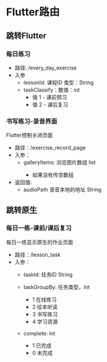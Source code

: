 # Flutter路由


## 跳转Flutter

### 每日练习

* 路径: /every_day_exercise
* 入参
  * lessonId: 课程ID 类型：String
  * taskClassify：数值：int
    * 值 1 - 课前预习
    * 值 2 - 课后复习


### 书写练习-录音界面

  Flutter控制关闭页面

* 路径：/exercise_record_page
* 入参：
    * galleryItems: 浏览图片数组 list<string>  
      * 如果没有传空数组
* 返回值:
    * audioPath 录音本地的地址  String

## 跳转原生


### 每日一练-课前/课后复习


  每日一练显示原生的作业页面

* 路径：/lesson_task
* 入参：
    * taskId: 任务ID String
    * taskGroupBy: 任务类型，Int
      * 1 在线练习
      * 2 绘本听读
      * 3 书写练习
      * 4 学习资源
  
    * complete: int
      * 1 已完成
      * 0 未完成
